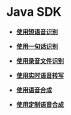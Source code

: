 # Java SDK<a name="sis_05_0042"></a>

-   **[使用短语音识别](使用短语音识别.md)**  

-   **[使用一句话识别](使用一句话识别.md)**  

-   **[使用录音文件识别](使用录音文件识别.md)**  

-   **[使用实时语音转写](使用实时语音转写.md)**  

-   **[使用语音合成](使用语音合成.md)**  

-   **[使用定制语音合成](使用定制语音合成.md)**  


